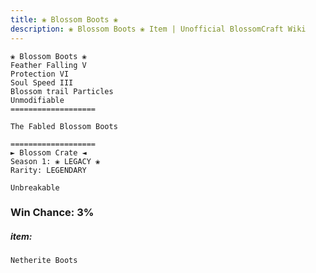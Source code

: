 ```yaml
---
title: ❀ Blossom Boots ❀
description: ❀ Blossom Boots ❀ Item | Unofficial BlossomCraft Wiki
---
```

```
❀ Blossom Boots ❀
Feather Falling V
Protection VI
Soul Speed III
Blossom trail Particles
Unmodifiable
===================

The Fabled Blossom Boots

===================
► Blossom Crate ◄
Season 1: ❀ LEGACY ❀
Rarity: LEGENDARY

Unbreakable
```
### Win Chance: 3%

##### item:
`Netherite Boots`